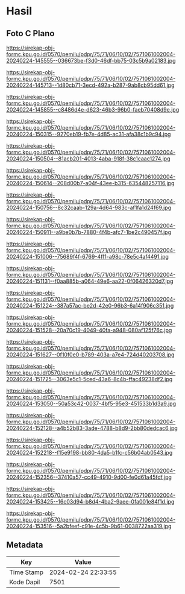 # Hasil

## Foto C Plano

https://sirekap-obj-formc.kpu.go.id/0570/pemilu/pdpr/75/71/06/10/02/7571061002004-20240224-145555--036673be-f3d0-46df-bb75-03c5b9a02183.jpg

https://sirekap-obj-formc.kpu.go.id/0570/pemilu/pdpr/75/71/06/10/02/7571061002004-20240224-145713--1d80cb71-3ecd-492a-b287-9ab8cb95dd61.jpg

https://sirekap-obj-formc.kpu.go.id/0570/pemilu/pdpr/75/71/06/10/02/7571061002004-20240224-145855--c8486d4e-d623-46b3-96b0-faeb70408d9e.jpg

https://sirekap-obj-formc.kpu.go.id/0570/pemilu/pdpr/75/71/06/10/02/7571061002004-20240224-150315--9270eb19-fb7e-4d85-ac31-afa38c1b9c94.jpg

https://sirekap-obj-formc.kpu.go.id/0570/pemilu/pdpr/75/71/06/10/02/7571061002004-20240224-150504--81acb201-4013-4aba-918f-38c1caac1274.jpg

https://sirekap-obj-formc.kpu.go.id/0570/pemilu/pdpr/75/71/06/10/02/7571061002004-20240224-150614--208d00b7-a04f-43ee-b315-635448257116.jpg

https://sirekap-obj-formc.kpu.go.id/0570/pemilu/pdpr/75/71/06/10/02/7571061002004-20240224-150756--8c32caab-129a-4d64-983c-af1fa1d24f69.jpg

https://sirekap-obj-formc.kpu.go.id/0570/pemilu/pdpr/75/71/06/10/02/7571061002004-20240224-150911--a9be0b7b-7880-4f4b-afc7-1be2c490457f.jpg

https://sirekap-obj-formc.kpu.go.id/0570/pemilu/pdpr/75/71/06/10/02/7571061002004-20240224-151006--75689f4f-6769-4ff1-a98c-78e5c4af4491.jpg

https://sirekap-obj-formc.kpu.go.id/0570/pemilu/pdpr/75/71/06/10/02/7571061002004-20240224-151131--f0aa885b-a064-49e6-aa22-0f06426320d7.jpg

https://sirekap-obj-formc.kpu.go.id/0570/pemilu/pdpr/75/71/06/10/02/7571061002004-20240224-151224--387a57ac-be2d-42e0-96b3-6a14f906c351.jpg

https://sirekap-obj-formc.kpu.go.id/0570/pemilu/pdpr/75/71/06/10/02/7571061002004-20240224-151528--20a70c19-4049-40fa-a948-080af125f76c.jpg

https://sirekap-obj-formc.kpu.go.id/0570/pemilu/pdpr/75/71/06/10/02/7571061002004-20240224-151627--0f10f0e0-b789-403a-a7e4-724d40203708.jpg

https://sirekap-obj-formc.kpu.go.id/0570/pemilu/pdpr/75/71/06/10/02/7571061002004-20240224-151725--3063e5c1-5ced-43a6-8c4b-ffac49238df2.jpg

https://sirekap-obj-formc.kpu.go.id/0570/pemilu/pdpr/75/71/06/10/02/7571061002004-20240224-153050--50a53c42-0037-4bf5-95e3-451533b1d3a9.jpg

https://sirekap-obj-formc.kpu.go.id/0570/pemilu/pdpr/75/71/06/10/02/7571061002004-20240224-152128--a4b52b83-3ade-4788-b8d9-2bb80dedcac6.jpg

https://sirekap-obj-formc.kpu.go.id/0570/pemilu/pdpr/75/71/06/10/02/7571061002004-20240224-152218--f15e9198-bb80-4da5-b1fc-c56b04ab0543.jpg

https://sirekap-obj-formc.kpu.go.id/0570/pemilu/pdpr/75/71/06/10/02/7571061002004-20240224-152356--37410a57-cc49-4910-9d00-fe0d61a45fdf.jpg

https://sirekap-obj-formc.kpu.go.id/0570/pemilu/pdpr/75/71/06/10/02/7571061002004-20240224-153425--16c03d94-b8d4-4ba2-9aee-0fa001e84f1d.jpg

https://sirekap-obj-formc.kpu.go.id/0570/pemilu/pdpr/75/71/06/10/02/7571061002004-20240224-153516--5a2bfeef-c91e-4c5b-9b61-0038722aa319.jpg


## Metadata

| Key        | Value               |
| ---------- | ------------------- |
| Time Stamp | 2024-02-24 22:33:55 |
| Kode Dapil | 7501                |



